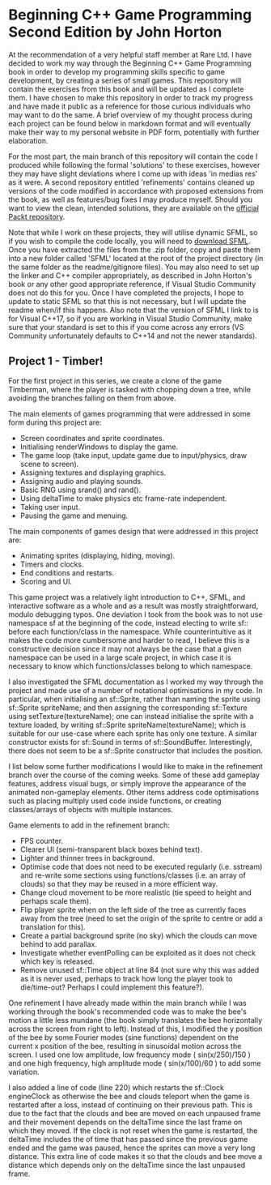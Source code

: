 # Beginning C++ Game Programming Second Edition by John Horton

At the recommendation of  a very helpful staff member at Rare Ltd. I have decided to work my way through the Beginning C++ Game Programming book in order to develop my programming skills specific to game development, by creating a series of small games. 
This repository will contain the exercises from this book and will be updated as I complete them. I have chosen to make this repository in order to track my progress and have made it public as a reference for those curious individuals who may want to do the same. 
A brief overview of my thought process during each project can be found below in markdown format and will eventually make their way to my personal website in PDF form, potentially with further elaboration.

For the most part, the main branch of this repository will contain the code I produced while following the formal 'solutions' to these exercises, however they may have slight deviations where I come up with ideas 'in medias res' as it were. 
A second repository entitled 'refinements' contains cleaned up versions of the code modified in accordance with proposed extensions from the book, as well as features/bug fixes I may produce myself.
Should you want to view the clean, intended solutions, they are available on the [official Packt repository](https://github.com/PacktPublishing/Beginning-Cpp-Game-Programming-Second-Edition). 

Note that while I work on these projects, they will utilise dynamic SFML, so if you wish to compile the code locally, you will need to [download SFML](https://www.sfml-dev.org/download/sfml/2.6.1/). Once you have extracted the files from the .zip folder, copy and paste them into a new folder called 'SFML' located at the root of the project directory (in the same folder as the readme/gitignore files). You may also need to set up the linker and C++ compiler appropriately, as described in John Horton's book or any other good appropriate reference, if Visual Studio Community does not do this for you. Once I have completed the projects, I hope to update to static SFML so that this is not necessary, but I will update the readme when/if this happens. Also note that the version of SFML I link to is for Visual C++17, so if you are working in Visual Studio Community, make sure that your standard is set to this if you come across any errors (VS Community unfortunately defaults to C++14 and not the newer standards).


## Project 1 - Timber!
For the first project in this series, we create a clone of the game Timberman, where the player is tasked with chopping down a tree, while avoiding the branches falling on them from above.

The main elements of games programming that were addressed in some form during this project are:
 - Screen coordinates and sprite coordinates.
 - Initialising renderWindows to display the game.
 - The game loop (take input, update game due to input/physics, draw scene to screen).
 - Assigning textures and displaying graphics.
 - Assigning audio and playing sounds.
 - Basic RNG using srand() and rand().
 - Using deltaTime to make physics etc frame-rate independent.
 - Taking user input.
 - Pausing the game and menuing.

The main components of games design that were addressed in this project are:
 - Animating sprites (displaying, hiding, moving).
 - Timers and clocks.
 - End conditions and restarts.
 - Scoring and UI.

This game project was a relatively light introduction to C++, SFML, and interactive software as a whole and as a result was mostly straightforward, modulo debugging typos. One deviation I took from the book was to not use namespace sf at the beginning of the code, instead electing to write sf:: before each function/class in the namespace. While counterintuitive as it makes the code more cumbersome and harder to read, I believe this is a constructive decision since it may not always be the case that a given namespace can be used in a large scale project, in which case it is necessary to know which functions/classes belong to which namespace.

I also investigated the SFML documentation as I worked my way through the project and made use of a number of notational optimisations in my code. In particular, when initialising an sf::Sprite, rather than naming the sprite using
sf::Sprite spriteName;
and then assigning the corresponding sf::Texture using 
setTexture(textureName);
one can instead initialise the sprite with a texture loaded, by writing
sf::Sprite spriteName(textureName);
which is suitable for our use-case where each sprite has only one texture. A similar constructor exists for sf::Sound in terms of sf::SoundBuffer. Interestingly, there does not seem to be a sf::Sprite constructor that includes the position.

I list below some further modifications I would like to make in the refinement branch over the course of the coming weeks. Some of these add gameplay features, address visual bugs, or simply improve the appearance of the animated non-gameplay elements. Other items address code optimisations such as placing multiply used code inside functions, or creating classes/arrays of objects with multiple instances.

Game elements to add in the refinement branch:
 - FPS counter.
 - Clearer UI (semi-transparent black boxes behind text).
 - Lighter and thinner trees in background.
 - Optimise code that does not need to be executed regularly (i.e. sstream) and re-write some sections using functions/classes (i.e. an array of clouds) so that they may be reused in a more efficient way.
 - Change cloud movement to be more realistic (tie speed to height and perhaps scale them).
 - Flip player sprite when on the left side of the tree as currently faces away from the tree (need to set the origin of the sprite to centre or add a translation for this).
 - Create a partial background sprite (no sky) which the clouds can move behind to add parallax.
 - Investigate whether eventPolling can be exploited as it does not check which key is released.
 - Remove unused sf::Time object at line 84 (not sure why this was added as it is never used, perhaps to track how long the player took to die/time-out? Perhaps I could implement this feature?).

One refinement I have already made within the main branch while I was working through the book's recommended code was to make the bee's motion a little less mundane (the book simply translates the bee horizontally across the screen from right to left). Instead of this, I modified the y position of the bee by some Fourier modes (sine functions) dependent on the current x position of the bee, resulting in sinusoidal motion across the screen. I used one low amplitude, low frequency mode ( sin(x/250)/150 ) and one high frequency, high amplitude mode ( sin(x/100)/60 ) to add some variation. 

I also added a line of code (line 220) which restarts the sf::Clock engineClock as otherwise the bee and clouds teleport when the game is restarted after a loss, instead of continuing on their previous path. This is due to the fact that the clouds and bee are moved on each unpaused frame and their movement depends on the deltaTime since the last frame on which they moved. If the clock is not reset when the game is restarted, the deltaTime includes the of time that has passed since the previous game ended and the game was paused, hence the sprites can move a very long distance. This extra line of code makes it so that the clouds and bee move a distance which depends only on the deltaTime since the last unpaused frame.
